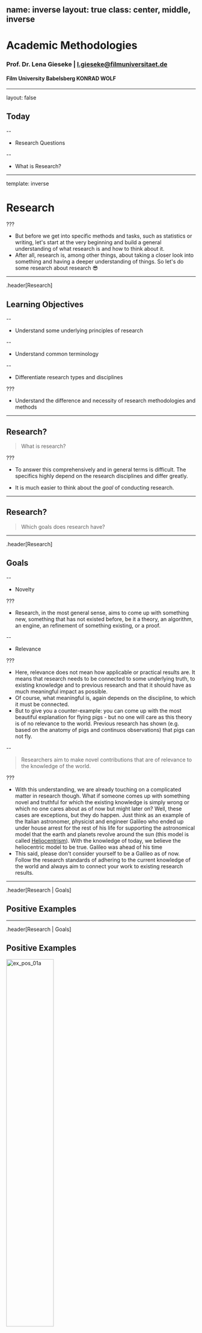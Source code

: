 name: inverse
layout: true
class: center, middle, inverse
---


# Academic Methodologies

### Prof. Dr. Lena Gieseke | l.gieseke@filmuniversitaet.de  

#### Film University Babelsberg KONRAD WOLF


---
layout: false


## Today

--
* Research Questions

--
* What is Research?


---
template: inverse

# Research


???
  

* But before we get into specific methods and tasks, such as statistics or writing, let's start at the very beginning and build a general understanding of what research is and how to think about it.
* After all, research is, among other things, about taking a closer look into something and having a deeper understanding of things. So let's do some research about research 😎

---
.header[Research]

## Learning Objectives


--
* Understand some underlying principles of research

--
* Understand common terminology

--
* Differentiate research types and disciplines



???

* Understand the difference and necessity of research methodologies and methods



---
## Research?

> What is research?  


???
  

* To answer this comprehensively and in general terms is difficult. The specifics highly depend on the research disciplines and differ greatly.

* It is much easier to think about the *goal* of conducting research.

---
## Research?

  
> Which goals does research have?

---
.header[Research]

## Goals

--
* Novelty

???
  

* Research, in the most general sense, aims to come up with something new, something that has not existed before, be it a theory, an algorithm, an engine, an refinement of something existing, or a proof.

--
* Relevance


???
  

* Here, relevance does not mean how applicable or practical results are. It means that research needs to be connected to some underlying truth, to existing knowledge and to previous research and that it should have as much meaningful impact as possible. 
* Of course, what meaningful is, again depends on the discipline, to which it must be connected. 
*  But to give you a counter-example: you can come up with the most beautiful explanation for flying pigs - but no one will care as this theory is of no relevance to the world. Previous research has shown (e.g. based on the anatomy of pigs and continuos observations) that pigs can not fly. 

--
> Researchers aim to make novel contributions that are of relevance to the knowledge of the world.


???
  

* With this understanding, we are already touching on a complicated matter in research though. What if someone comes up with something novel and truthful for which the existing knowledge is simply wrong or which no one cares about as of now but might later on? Well, these cases are exceptions, but they do happen. Just think as an example of the Italian astronomer, physicist and engineer Galileo who ended up under house arrest for the rest of his life for supporting the astronomical model that the earth and planets revolve around the sun (this model is called [Heliocentrism](https://en.wikipedia.org/wiki/Heliocentrism)). With the knowledge of today, we believe the heliocentric model to be true. Galileo was ahead of his time
* This said, please don't consider yourself to be a Galileo as of now. Follow the research standards of adhering to the current knowledge of the world and always aim to connect your work to existing research results.

---
.header[Research | Goals]

## Positive Examples

---
.header[Research | Goals]

## Positive Examples

<img src="../02_scripts/img/research/ex_pos_01a.png" alt="ex_pos_01a" style="width:50%;">


---
.header[Research | Goals]

## Positive Examples

<img src="../02_scripts/img/research/ex_pos_01.png" alt="ex_pos_01" style="width:50%;">

---
.header[Research | Goals]

## Positive Examples

<img src="../02_scripts/img/research/ex_pos_01.png" alt="ex_pos_01" style="width:30%;">

> If I have seen further, it is by standing on the shoulders of giants. - Isaac Newton

---
.header[Research | Goals]

## Positive Examples

--

<img src="../02_scripts/img/research/ex_pos_02a.png" alt="ex_pos_02a" style="width:60%;">


---

.header[Research | Goals]

## Positive Examples

<img src="../02_scripts/img/research/ex_pos_02.png" alt="ex_pos_02" style="width:60%;">



???
  

* Refinement Example Newton and Einstein:
* Isaac Newton developed a number of laws of motion and mechanics that we still use today. For many years the laws of Newton were considered to be absolute fact. 
* Many years later, Albert Einstein noticed that in certain situations Newton's laws were incorrect. Especially in cases where the object under consideration is moving nearing the speed of light. Einstein helped to create a new theory, the theory of relativity, that corrected those errors. Even though Einstein was a brilliant scientist, modern physicists are developing new theories because there are some errors in Einstein's theories. This shows that each new generation of physicists helps to reduce the errors of the previous generations.
* In terms of refinement, a lot of research goes into *proofing* what is *believed* to be true in order to turn believe into knowledge.

---
.header[Research | Goals]

## Negative Examples

--

<img src="../02_scripts/img/research/ex_neg_01a.png" alt="ex_neg_01a" style="width:55%;">


---
.header[Research | Goals]

## Negative Examples

<img src="../02_scripts/img/research/ex_neg_01.png" alt="ex_neg_01" style="width:55%;">

---
.header[Research | Goals | Negative Examples]

.center[<img src="../02_scripts/img/research/pigs.png" alt="pigs" style="width:90%;"> .imgref[[[tes]](https://www.tes.com/lessons/t7r8HisPgaaW0A/flying-pigs)]]




---
.header[Research | Goals]

## Negative Examples

--

<img src="../02_scripts/img/research/ex_neg_02a.png" alt="ex_neg_02a" style="width:60%;">



---
.header[Research | Goals]

## Negative Examples

<img src="../02_scripts/img/research/ex_neg_02.png" alt="ex_neg_02" style="width:60%;">





---
template:inverse

### Research
# Terminology



---
.header[Research | Terminology]

## Research


???
  

* What else? Maybe a look into a dictionary might help (I really do this in real life all the time: if I try to understand something more deeply, I look up its given definitions - and there is usually more than one; this helps to get a broader context of something)

--

Apple Dictionary:

> ...the systematic investigation into and study of materials and sources in order to establish facts and reach new conclusions.  
  
  
--
Hence, the key points are

--
* *systematic investigation*

--
* *establish facts*

--
* *reach new conclusions*

???
  

.task[COMMENT: https://en.wikipedia.org/wiki/Research]


   
* Faust, or better Goethe said:

> Dass ich erkenne, was die Welt im Innersten zusammenhält,…

> That I may understand whatever binds the world’s innermost core together,…

So, we seem to aim for some *deeper* understanding about the *world*. Please note that a Faust quotation would not count as scientific reference. But wait - what do I mean with *scientific* here? Well, let's have a look into a dictionary...


## Science

Apple Dictionary:

> The intellectual and practical activity encompassing the systematic study of the structure and behavior of the physical and natural world through observation and experiment.
  
  

With the key points being
* *systematic study* 
* *through observation and experiment*


  

* Anyhow, as I have already mentioned, what we understand as research highly depends on the specific types and disciplines. Nonetheless, there are tendencies within academia to categorize different approaches. Aspects for differentiation are for example how fundamental vs. applied research is, or controlled and measurable vs. interpretative, etc.
* Especially in Germany, we differentiate between *fundamental* and *applied* research. This is reflected by two types of research institutions, namely *universities* and *universities of applied sciences*.  
* Almost nowhere else in the world this differentiation on a constitutional level exists. Of course the categorization into fundamental and applied research holds up everywhere, as it make sense and describes different approaches correctly. But other countries, quite sensibly, see no need to put those different research types into separate institutions...


---
.header[Research]

## Fundamental Research

--

* *Basic research* or *Grundlagenforschung*
* Novel, builds new frontiers of knowledge
* Systematic, often explanations and conclusions based on logic
* Enables a broad base of applications
* Forms the basis for applied research


???
  

* It investigates basic principles and reasons for occurrence of a particular event or pro­cess or phenomenon. Fundamental research seeks generalization. It has no desire to lead to immediate use or application but aims for originality, fundamental novelty, and overall truth. 

---
.header[Research]

## Applied Research

* Finds a solution for a practical problem
* Applies a theory in praxis
* Studies complex cases
* Can be interdisciplinary
* Improves and iterates


???
  

* Applied research explores a *utility* and em­ploys well known and accepted theories and principles. Its outcome usually has an immediate application. It often studies individual or specific cases without the objective to generalize.

???
  

* Applied research: an experiment which aims at creating the smoothest transition between a room in which a virtual experience is to be experienced in an exhibition and the exhibition piece itself. Should there be a door through which you enter? Should you be alone in the room? Is there somebody helping you with putting on the VR headset?
* Fundamental perspective: the same problem should be researched by comparing multiple of such experiences and exhibition venues. By looking at what all of them had in common and where they differed from eachother and then comparing these properties to the user's experience, one might find out broader rules for smoothly transitioning into a virtual world. Maybe it's not about doors or people, but about using the same lighting for both "worlds". Or maybe it actually simply is about the fact that there was a door.

---
.header[Research]

## Disciplines

--

.left-even[

Natural Sciences
* Physics, Chemistry, Biology
* Earth Sciences (Geology, Astronomy, Environmental Science)

]


???
* Study of the natural world through observation and experimentation.

---
.header[Research]

## Disciplines

.left-even[

Natural Sciences
* Physics, Chemistry, Biology
* Earth Sciences (Geology, Astronomy, Environmental Science)
  
Formal Sciences
* Mathematics, Logic, Computer Science, Statistics
]


???
* Abstract systems and theoretical foundations.

---
.header[Research]

## Disciplines

.left-even[

Natural Sciences
* Physics, Chemistry, Biology
* Earth Sciences (Geology, Astronomy, Environmental Science)
  
Formal Sciences
* Mathematics, Logic, Computer Science, Statistics
]

.right-even[
Engineering and Technology
* Electrical, Mechanical, Civil, Chemical Engineering
* Robotics, Artificial Intelligence
* Materials Science, 
* Agriculture
]

???
* Application of scientific knowledge for practical purposes.

---
.header[Research]

## Disciplines
.left-even[
Medical and Health Sciences
* Medicine
* Pharmacy
* Neuroscience
]


???
* Study of health, diseases, and medical care.


---
.header[Research]

## Disciplines
.left-even[
Medical and Health Sciences
* Medicine
* Pharmacy
* Neuroscience

Social Sciences
* Psychology, Sociology, Economics
* Anthropology, Political Science

]


???
* Study of society, behavior, and human relationships.

--

.right-even[
Humanities
* Philosophy, History, Literature, Media
* Linguistics
* Religious Studies, Art, Music
]


???
* Exploration of human culture, values, and expression.



---
.header[Research]

## Disciplines

.left-even[
Artistic Research
*  Art-making as method of investigation
*  Embodied, sensory, and non-discursive knowledge production
]

???
* It combines creative practice with critical reflection to generate new knowledge, often resulting in both an artwork and a theoretical or contextual component.

---
.header[Research]

.center[<img src="../02_scripts/img/research/xkcd_01.png" alt="xkcd_01" style="width:105%;">.imgref[[[xkcd]](http://xkcd.com/435/)]]


---
.header[Research]

## Pure vs. Applied

Mathematics is considered a pure (also *fundamental*) science. It leaves no room for interpretation. It is based on axioms and proofs.


???
  

* Axiom
    * A statement (an assumption) that is taken to be true, to serve as a premise or starting point for further reasoning
* Proof
    * Logical reasoning from (true) assumptions

---
.header[Research]

## Pure vs. Applied

Example Proof

* Consider two even integers `x` and `y`
* Since they are even, they can be written as `x = 2a` and `y = 2b`, respectively, for integers `a` and `b`
* Then the sum is `x + y = 2a + 2b = 2(a+b)`
* Therefore `x+y` has `2` as a factor and, by definition, is even.
* Hence the sum of any two even integers is even.


???
  

* Hard to argue with that, right?

---


.center[<img src="../02_scripts/img/research/xkcd_06.png" alt="xkcd_06" style="width:95%;">  
.imgref[[[scienceisbeauty]](https://scienceisbeauty.tumblr.com/)]]


???
  

Real vs. Imaginary
* Examples of “real-life” research are user studies and case studies, which "look at the actual world" and systematically investigate a phenomenon within its real-life context.




---
.header[Research]

## Summary

Thinking about the type and discipline of a research problem at hand might help you to chose a suitable methodology and methods.  
  
--
  
<br />
  
Different research types, disciplines and venues have different standards, methods, documentation styles, etc.


???
  

* Also, different publication venues (journal, conferences, etc.) have different expectations and you need to chose the right one for your work. You might come up with the most beautiful fundamental, groundbreaking theory, but when submitting it to a applied research venue, it will be rejected with the question of "where is the application?" or in short "out of scope". That is why it is important to know about these differentiations.
* Also, I encourage you not to judge different types and disciplines! This is unfortunately happening quite a bit in academia, as for example the comics above imply. Certain fields or researchers might judge other work unfavorably even though it is just different. Of course there is also a lot of research, which is simply bad but this must be judged by its respective research community.  
* Across disciplines, it is indeed hard to understand why and how other research is conducted. But I personally try to approach it with a sense of curiosity and as opportunity to learn instead of dismissing it as not up to my standards, expectations, etc. For example, coming from a scientific point of view, artistic research principles can feel quite foreign but I have already learned a lot from them!

---
template:inverse

# Doing Research

---

.center[<img src="../02_scripts/img/research/research_01.png" alt="research_01" style="width:32%;">]

---
## Research

--
* You have to be willing to work with the unknown 

--
* You have to like hard problems

  
--
  
Research is a skill and it can be learned!


???
* You have to be motivated and creative and be stress resistant

Hence, research is foremost about attitude and effort.


???
  

* Furthermore, an important approach to research is to *like* hard problems and the desire to investigate or to solve them.

--

> No problem can withstand the assault of sustained thinking. - Voltaire

???
  

* Furthermore, an important approach to research is to *like* hard problems and the desire to investigate or to solve them.



---
.header[Research]

## Hard Problems

> What makes a problem a hard problem?

--

You can categorize problems as

--
* Easy problems: you can just *see the answer*

--
* Medium problems: you can see the answer once you *engage*

--
* Hard problems: you need *strategies* for coming up with a potential solution, sometimes even for just getting started

--

Hence, to do research, we need strategies.

---
.header[Research]

## Strategies

--

Research Methodology!

--

> Any fool can know. The point is to understand.  
  
 — Einstein


???
  

* What does Einstein mean with this?

--

<br />
We are aiming for a deeper understanding in academia and need to not only execute research but also explain and contextualize it. 

--
> The work plan for a research project and its justification.


???
  

This is usually done in the *motivation*, *discussion* and *evaluation* sections of a publication.  



You will need to answer questions, such as:

* Why is a particular research study undertaken?
* How did you formulate the research problem?
* How are you solving the problem and why is that a suitable approach?
* What types of data did you collected, why?
* What particular methods have been used, why?
* How do you validate your methods?
* How do you validate your insights and results?

---
.header[Research]

## Strategies

> Computers Are Useless. They Can Only Give You Answers.  
  

—Picasso



???



* Consideration of these aspects constitute a research methodology. Ideally, you are able to answer these questions before you start your actual research work.

* For example, not only know how to calculate the mean, variance and distribution of a data set but also know why these functions give meaningful results for the chosen problem. Is e.g. the mean at all representative for the data set?



---
.header[Research]

## Methods

--

There are various standardized methods in each disciplines.

--

.left-even[
* Theoretical procedures
* Formulas
* Algorithms
* Studies
* Numerical schemes
* Statistical approaches  
* Literature survey and analysis
* Discourse and argumentation
]

--
.right-even[

> Methods must be value-neutral and as standardized as possible!
]

???
  

* Being value-neutral means that methods should not favor any outcome and be as open-ended as possible.
* Usually, these methods help you to collect samples and data, which are relevant to your research. They can also support analysis, explanations and discussion.



---
.header[Method]

## Literature Survey

--

A literature survey is a **systematic** and **comprehensive** reflection of the present state of a specific research topic.  

--
<br />
  
It is a **meta analysis** and contributions can be

???
.task[COMMENT:]  

* They investigate what is known and what open questions there still are. They do so on the basis of the currently available literature, e.g. other papers. A STAR is a [meta analysis](https://en.wikipedia.org/wiki/Meta-analysis) of a research topic and you could also consider it a specific type of case study (with the papers as cases). 

--

* Timeline
* Terminology
* Classification(s)
* Taxonomy
* Comparisons


???
.task[COMMENT:]  

* A STAR usually goes far beyond a simple collection and summary of the topic and its related work. The most common contributions of STAR papers are a timeline, the development of a common terminology, a classification (usually as a table), a [taxonomy](https://en.wikipedia.org/wiki/Taxonomy_(general)) (usually as a tree) and a comparison based on certain features. But you will see different approaches. 
* To write a STAR you should start with the topic and some ideas what your contributions should be. Based on these you define a search strategy (rigor, completeness) and a scope (criteria for inclusion and exclusion). Both should be discussed in the paper.

---
.header[Method]

## Literature Survey

Define

* a search strategy (ensure rigor, completeness)


???
* To write a STAR you should start with the topic and some ideas what your contributions should be. Based on these you define a search strategy (rigor, completeness) and a scope (criteria for inclusion and exclusion). Both should be discussed in the paper.


--

* scope (criteria for inclusion and exclusion)


---
.header[Method]

## Literature Survey

Smelik, R.M., Tutenel, T., Bidarra, R. and Benes, B. (2014), [A Survey on Procedural Modelling for Virtual Worlds](https://doi.org/10.1111/cgf.12276). Computer Graphics Forum, 33: 31-50. 

---


.center[<img src="../02_scripts/img/literature/star_01.png" alt="star_01" style="width:70%;"> ]


---
.header[Method]

## Literature Survey

Schmidt, T.-W., Pellacini, F., Nowrouzezahrai, D., Jarosz, W. and Dachsbacher, C. (2016), [State of the Art in Artistic Editing of Appearance, Lighting and Material.](https://doi.org/10.1111/cgf.12721) Computer Graphics Forum, 35: 216-233. 


---

.center[<img src="../02_scripts/img/literature/star_02.png" alt="star_02" style="width:100%;"> ]


---
.header[Method]

## Literature Survey

J. E. Kyprianidis, J. Collomosse, T. Wang and T. Isenberg, [State of the "Art”: A Taxonomy of Artistic Stylization Techniques for Images and Video](https://ieeexplore.ieee.org/document/6243138). IEEE Transactions on Visualization and Computer Graphics, vol. 19, no. 5, pp. 866-885.


---

.center[<img src="../02_scripts/img/literature/star_05.png" alt="star_02" style="width:70%;"> ]


--

.center[<img src="../02_scripts/img/literature/star_04.png" alt="star_04" style="width:100%;"> ]



---
.header[Method]

## Literature Survey

Gieseke, L., Asente, P., Měch, R., Benes, B. and Fuchs, M. (2021), [A Survey of Control Mechanisms for Creative Pattern Generation](https://doi.org/10.1111/cgf.142658). Computer Graphics Forum, 40: 585-609. 

  
😎


???
* https://diglib.eg.org/collections/c400c5c1-b64e-4618-8802-baf78ce50641
* [per year](https://diglib.eg.org/handle/10.2312/2632888).



---
template:inverse

# Next Session

---
## Next Session

In the next session we will have a look into different approaches to reasoning.

--

.center[<img src="../02_scripts/img/research/empiricism.png" alt="empiricism" style="width:100%;">]

---
template:inverse

### The End

# 👋🏻
